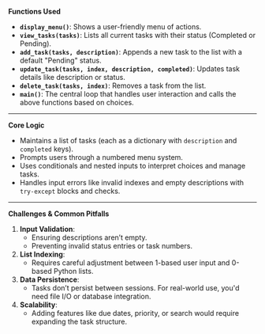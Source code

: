  **Functions Used**
- **`display_menu()`**: Shows a user-friendly menu of actions.
- **`view_tasks(tasks)`**: Lists all current tasks with their status (Completed or Pending).
- **`add_task(tasks, description)`**: Appends a new task to the list with a default "Pending" status.
- **`update_task(tasks, index, description, completed)`**: Updates task details like description or status.
- **`delete_task(tasks, index)`**: Removes a task from the list.
- **`main()`**: The central loop that handles user interaction and calls the above functions based on choices.

---

 **Core Logic**
- Maintains a list of tasks (each as a dictionary with `description` and `completed` keys).
- Prompts users through a numbered menu system.
- Uses conditionals and nested inputs to interpret choices and manage tasks.
- Handles input errors like invalid indexes and empty descriptions with `try-except` blocks and checks.

---

 **Challenges & Common Pitfalls**
1. **Input Validation**:
   - Ensuring descriptions aren’t empty.
   - Preventing invalid status entries or task numbers.
2. **List Indexing**:
   - Requires careful adjustment between 1-based user input and 0-based Python lists.
3. **Data Persistence**:
   - Tasks don’t persist between sessions. For real-world use, you'd need file I/O or database integration.
4. **Scalability**:
   - Adding features like due dates, priority, or search would require expanding the task structure.
